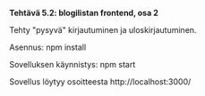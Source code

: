 **Tehtävä 5.2: blogilistan frontend, osa 2**

Tehty "pysyvä" kirjautuminen ja uloskirjautuminen.

Asennus:
    npm install

Sovelluksen käynnistys:
    npm start

Sovellus löytyy osoitteesta http://localhost:3000/



